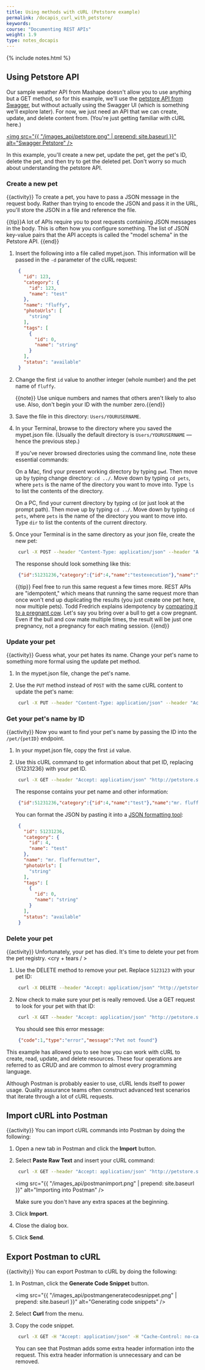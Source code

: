 ```yaml
---
title: Using methods with cURL (Petstore example)
permalink: /docapis_curl_with_petstore/
keywords: 
course: "Documenting REST APIs"
weight: 1.9
type: notes_docapis
---
```

{% include notes.html %}

## Using Petstore API

Our sample weather API from Mashape doesn't allow you to use anything but a GET method, so for this example, we'll use the [petstore API from Swagger](http://petstore.swagger.io/), but without actually using the Swagger UI (which is something we'll explore later). For now, we just need an API that we can create, update, and delete content from. (You're just getting familiar with cURL here.)

<a href="http://petstore.swagger.io/"><img src="{{ "/images_api/petstore.png" | prepend: site.baseurl }}" alt="Swagger Petstore" /></a>

In this example, you'll create a new pet, update the pet, get the pet's ID, delete the pet, and then try to get the deleted pet. Don't worry so much about understanding the petstore API.

### Create a new pet
{{activity}}
To create a pet, you have to pass a JSON message in the request body. Rather than trying to encode the JSON and pass it in the URL, you'll store the JSON in a file and reference the file.

{{tip}}A lot of APIs require you to post requests containing JSON messages in the body. This is often how you configure something. The list of JSON key-value pairs that the API accepts is called the "model schema" in the Petstore API. {{end}}

1. Insert the following into a file called mypet.json. This information will be passed in the `-d` parameter of the cURL request:

   ```json
    {
      "id": 123,
      "category": {
        "id": 123,
        "name": "test"
      },
      "name": "fluffy",
      "photoUrls": [
        "string"
      ],
      "tags": [
        {
          "id": 0,
          "name": "string"
        }
      ],
      "status": "available"
    }
   ```

2. Change the first `id` value to another integer (whole number) and the pet name of `fluffy`.

    {{note}} Use unique numbers and names that others aren't likely to also use. Also, don't begin your ID with the number zero.{{end}}

3. Save the file in this directory: `Users/YOURUSERNAME`.
4. In your Terminal, browse to the directory where you saved the mypet.json file. (Usually the default directory is `Users/YOURUSERNAME` &mdash; hence the previous step.)

    If you've never browsed directories using the command line, note these essential commands:

    On a Mac, find your present working directory by typing `pwd`. Then move up by typing change directory: `cd ../`. Move down by typing `cd pets`, where `pets` is the name of the directory you want to move into. Type `ls` to list the contents of the directory.

    On a PC, find your current directory by typing `cd` (or just look at the prompt path). Then move up by typing `cd ../`. Move down by typing `cd pets`, where `pets` is the name of the directory you want to move into. Type `dir` to list the contents of the current directory.

3. Once your Terminal is in the same directory as your json file, create the new pet:

   ```bash
    curl -X POST --header "Content-Type: application/json" --header "Accept: application/json" -d @mypet.json "http://petstore.swagger.io/v2/pet"
   ```

    The response should look something like this:

   ```json
    {"id":51231236,"category":{"id":4,"name":"testexecution"},"name":"fluffernutter","photoUrls":["string"],"tags":[{"id":0,"name":"string"}],"status":"available"}
   ```

    {{tip}} Feel free to run this same request a few times more. REST APIs are "idempotent," which means that running the same request more than once won't end up duplicating the results (you just create one pet here, now multiple pets). Todd Fredrich explains idempotency by <a href="http://www.restapitutorial.com/lessons/idempotency.html">comparing it to a pregnant cow</a>. Let's say you bring over a bull to get a cow pregnant. Even if the bull and cow mate multiple times, the result will be just one pregnancy, not a pregnancy for each mating session. {{end}}

### Update your pet
{{activity}}
Guess what, your pet hates its name. Change your pet's name to something more formal using the update pet method.

1. In the mypet.json file, change the pet's name.
2. Use the `PUT` method instead of `POST` with the same cURL content to update the pet's name:

   ```bash
    curl -X PUT --header "Content-Type: application/json" --header "Accept: application/json" -d @mypet.json "http://petstore.swagger.io/v2/pet"
   ```

### Get your pet's name by ID
{{activity}}
Now you want to find your pet's name by passing the ID into the `/pet/{petID}` endpoint.

1. In your mypet.json file, copy the first `id` value.
2. Use this cURL command to get information about that pet ID, replacing {51231236} with your pet ID.

   ```bash
    curl -X GET --header "Accept: application/json" "http://petstore.swagger.io/v2/pet/51231236"
   ```

    The response contains your pet name and other information:

   ```json
    {"id":51231236,"category":{"id":4,"name":"test"},"name":"mr. fluffernutter","photoUrls":["string"],"tags":[{"id":0,"name":"string"}],"status":"available"}
   ```

    You can format the JSON by pasting it into a [JSON formatting tool](http://jsonprettyprint.com/):

   ```json
    {
      "id": 51231236,
      "category": {
        "id": 4,
        "name": "test"
      },
      "name": "mr. fluffernutter",
      "photoUrls": [
        "string"
      ],
      "tags": [
        {
          "id": 0,
          "name": "string"
        }
      ],
      "status": "available"
    }
   ```

### Delete your pet
{{activity}}
Unfortunately, your pet has died. It's time to delete your pet from the pet registry. &lt;cry + tears / &gt;

1. Use the DELETE method to remove your pet. Replace `5123123` with your pet ID:

   ```bash
    curl -X DELETE --header "Accept: application/json" "http://petstore.swagger.io/v2/pet/5123123"
   ```

2. Now check to make sure your pet is really removed. Use a GET request to look for your pet with that ID:

   ```bash
    curl -X GET --header "Accept: application/json" "http://petstore.swagger.io/v2/pet/5123123"
   ```

    You should see this error message:

   ```json
    {"code":1,"type":"error","message":"Pet not found"}
   ```

This example has allowed you to see how you can work with cURL to create, read, update, and delete resources. These four operations are referred to as CRUD and are common to almost every programming language.

Although Postman is probably easier to use, cURL lends itself to power usage. Quality assurance teams often construct advanced test scenarios that iterate through a lot of cURL requests.

## Import cURL into Postman
{{activity}}
You can import cURL commands into Postman by doing the following:

1. Open a new tab in Postman and click the **Import** button.
2. Select **Paste Raw Text** and insert your cURL command:

   ```bash
    curl -X GET --header "Accept: application/json" "http://petstore.swagger.io/v2/pet/5123123"
   ```

    <img src="{{ "/images_api/postmanimport.png" | prepend: site.baseurl }}" alt="Importing into Postman" />

    Make sure you don't have any extra spaces at the beginning.

3. Click **Import**.
4. Close the dialog box.
5. Click **Send**.

## Export Postman to cURL
{{activity}}
You can export Postman to cURL by doing the following:

1. In Postman, click the **Generate Code Snippet** button.

    <img src="{{ "/images_api/postmangeneratecodesnippet.png" | prepend: site.baseurl }}" alt="Generating code snippets" />

2. Select **Curl** from the menu.
3. Copy the code snippet.

   ```bash
    curl -X GET -H "Accept: application/json" -H "Cache-Control: no-cache" -H "Postman-Token: e40c8069-21db-916e-9a94-0b9a42b39e1b" 'http://petstore.swagger.io/v2/pet/5123123'
   ```

    You can see that Postman adds some extra header information into the request. This extra header information is unnecessary and can be removed.



